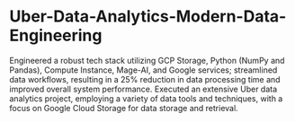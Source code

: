 # Uber-Data-Analytics-Modern-Data-Engineering

Engineered a robust tech stack utilizing GCP Storage, Python (NumPy and Pandas), Compute Instance, Mage-AI, and Google services; streamlined data workflows, resulting in a 25% reduction in data processing time and improved overall system performance.
Executed an extensive Uber data analytics project, employing a variety of data tools and techniques, with a focus on Google Cloud Storage for data storage and retrieval.
